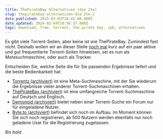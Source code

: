 ```yaml
---
title: ThePirateBay Alternativen (die 2te)
slug: thepiratebay-alternativen-die-2te-2
date_published: 2015-03-03T18:42:00.000Z
date_updated: 2024-02-04T20:56:37.000Z
tags: download, free, torrent, the pirate bay, zpb, alternativen
---
```


Es gibt viele Torrent-Seiten, aber keine ist wie ThePirateBay. Zumindest fast nicht. Deshalb wollen wir an dieser Stelle [noch mal](__GHOST_URL__/thepiratebay-alternativen/) kurz auf ein paar aktive und gut frequentierte *Torrent-Seiten* hinweisen, sei es nun als *Metasuchmaschine*, oder auch als Tracker. 

Entscheiden Sie, welche Seite die für Sie passenden Ergebnisse liefert und die beste Bedienbarkeit hat:

- [Torrentz (archiviert)](http://web.archive.org/web/20150303140208/http://www.torrentz.com:80/) ist eine Meta-Suchmaschine, mit der Sie wiederum die Ergebnisse vieler anderer Torrent-Suchmaschinen erhalten.
- [ThePirateBay (archiviert)](http://web.archive.org/web/20141218054711/http://thepiratebay.to/) ist eine umfangreiche Torrent-Suchmaschine auf Deutsch und Englisch.
- [Demonoid (archiviert)](http://web.archive.org/web/20150302172220/http://www.demonoid.pw:80/) bietet neben einer Torrent-Suche ein Forum nur für eingeladene Nutzer.
- [Byte.to (archiviert)](http://web.archive.org/web/20150302042614/http://torrent.byte.to:80/) befindet sich noch im Aufbau. Im Moment können Sie sich noch registrieren, ab 500 Nutzern werden ebenfalls nur noch geladene User für die Registrierung zugelassen.

*Bis bald.*

